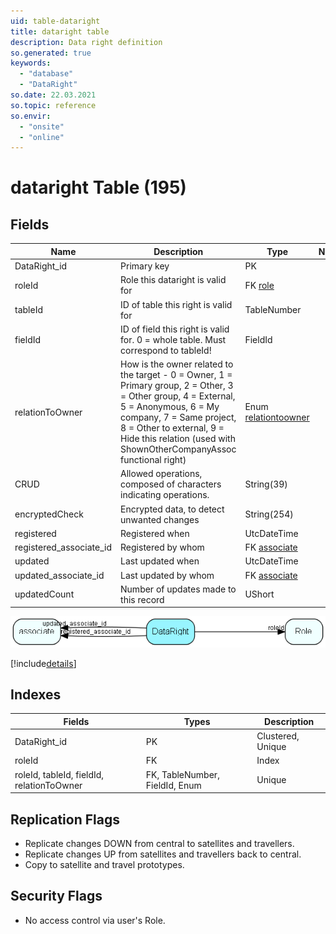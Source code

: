 ```yaml
---
uid: table-dataright
title: dataright table
description: Data right definition
so.generated: true
keywords:
  - "database"
  - "DataRight"
so.date: 22.03.2021
so.topic: reference
so.envir:
  - "onsite"
  - "online"
---
```


# dataright Table (195)

## Fields

| Name | Description | Type | Null |
|------|-------------|------|:----:|
|DataRight\_id|Primary key|PK| |
|roleId|Role this dataright is valid for|FK [role](role.md)| |
|tableId|ID of table this right is valid for|TableNumber| |
|fieldId|ID of field this right is valid for. 0 = whole table. Must correspond to tableId!|FieldId| |
|relationToOwner|How is the owner related to the target -  0 = Owner, 1 = Primary group, 2 = Other, 3 = Other group, 4 = External, 5 = Anonymous, 6 = My company, 7 = Same project, 8 = Other to external, 9 = Hide this relation (used with ShownOtherCompanyAssoc functional right)|Enum [relationtoowner](enums/relationtoowner.md)| |
|CRUD|Allowed operations, composed of characters indicating operations.|String(39)| |
|encryptedCheck|Encrypted data, to detect unwanted changes|String(254)| |
|registered|Registered when|UtcDateTime| |
|registered\_associate\_id|Registered by whom|FK [associate](associate.md)| |
|updated|Last updated when|UtcDateTime| |
|updated\_associate\_id|Last updated by whom|FK [associate](associate.md)| |
|updatedCount|Number of updates made to this record|UShort| |


![DataRight table relationship diagram](./media/DataRight.png)

[!include[details](./includes/DataRight.md)]

## Indexes

| Fields | Types | Description |
|--------|-------|-------------|
|DataRight\_id |PK |Clustered, Unique |
|roleId |FK |Index |
|roleId, tableId, fieldId, relationToOwner |FK, TableNumber, FieldId, Enum |Unique |

## Replication Flags

* Replicate changes DOWN from central to satellites and travellers.
* Replicate changes UP from satellites and travellers back to central.
* Copy to satellite and travel prototypes.

## Security Flags

* No access control via user's Role.

